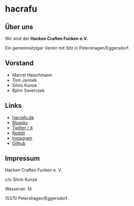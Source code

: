 # hacrafu

## Über uns

Wir sind der **Hacken Craften Funken e.V.**

Ein gemeinnütziger Verein mit Sitz in Petershagen/Eggersdorf.

## Vorstand

- Marcel Haischmann
- Tom Jannek
- Silvio Kunze
- Björn Swierczek

## Links

- [hacrafu.de](https://www.hacrafu.de/)
- [Bluesky](https://bsky.app/profile/hacrafu.bsky.social)
- [Twitter / X](https://twitter.com/HaCraFu)
- [Reddit](https://www.reddit.com/r/hacrafu/)
- [Instagram](https://www.instagram.com/hacrafu/)
- [Github](https://github.com/HaCraFu)

## Impressum

Hacken Craften Funken e. V.

c/o Silvio Kunze

Wasserstr. 14

15370 Petershagen/Eggersdorf
